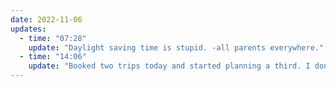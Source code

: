 ```yaml
---
date: 2022-11-06
updates:
  - time: "07:28"
    update: "Daylight saving time is stupid. -all parents everywhere."
  - time: "14:06"
    update: "Booked two trips today and started planning a third. I don’t have very high hopes for the outcome of the midterm elections and neither does my wife, so we’re accelerating our plans for finding somewhere in Europe to move to. Hoping to spend a month there this summer, just need to figure out where. Eyeing The Netherlands, Sweden, and Denmark."  
---
```

